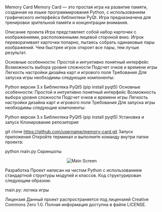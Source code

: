 Memory Card
Memory Card — это простая игра на развитие памяти, созданная на языке программирования Python, с использованием графического интерфейса библиотеки PyQt. Игра предназначена для тренировки зрительной памяти и концентрации внимания.

Описание проекта
Игра представляет собой набор карточек с изображениями, расположенными лицевой стороной вниз. Игрок переворачивает карточки попарно, пытаясь собрать одинаковые пары изображений. Чем быстрее игрок откроет все пары, тем лучше результат.

Основные особенности:
Простой и интуитивно понятный интерфейс
Возможность выбора уровня сложности
Подсчет очков и времени игры
Легкость настройки дизайна карт и игрового поля
Требования
Для запуска игры необходимы следующие компоненты:

Python версии 3.x
Библиотека PyQt5 (pip install pyqt5)
Основные особенности:
Простой и интуитивно понятный интерфейс
Возможность выбора уровня сложности
Подсчет очков и времени игры
Легкость настройки дизайна карт и игрового поля
Требования
Для запуска игры необходимы следующие компоненты:

Python версии 3.x
Библиотека PyQt5 (pip install pyqt5)
Установка и запуск
Клонирование репозитория

git clone https://github.com/username/memory-card.git
Запуск приложения
Откройте терминал и выполните команду внутри папки проекта:


python main.py
Скриншоты
<div align="center">
  <img src="./screenshots/main_screen.png" alt="Main Screen"/>
</div>

Разработка
Проект написан на чистом Python с использованием стандартной структуры модулей и классов. Код структурирован следующим образом:

main.py: логика игры

Лицензия
Данный проект распространяется под лицензией Creative Commons Zero 1.0. Полная информация доступна в файле LICENSE.
